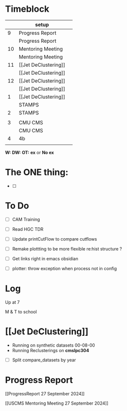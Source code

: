 # Timeblock

|     | setup                |     |
| --- | -------------------- | --- |
| 9   | Progress Report      |     |
|     | Progress Report      |     |
| 10  | Mentoring Meeting    |     |
|     | Mentoring Meeting    |     |
| 11  | [[Jet DeClustering]] |     |
|     | [[Jet DeClustering]] |     |
| 12  | [[Jet DeClustering]] |     |
|     | [[Jet DeClustering]] |     |
| 1   | [[Jet DeClustering]] |     |
|     | STAMPS               |     |
| 2   | STAMPS               |     |
|     |                      |     |
| 3   | CMU CMS              |     |
|     | CMU CMS              |     |
| 4   | 4b                   |     |
|     |                      |     |

**W:**
**DW:**
**OT:**
**ex** or **No ex**

# The ONE thing: 
- [ ] 


# To Do
- [ ] CAM Training
- [ ] Read HGC TDR
- [ ] Update printCutFlow to compare cutflows
- [ ]  Remake plottting to be more flexible re:hist structure ? 
- [ ] Get links right in emacs obsidian
- [ ]  plotter: throw exception when process not in config



# Log

Up at 7 

M & T to school


# [[Jet DeClustering]]
- Running on synthetic datasets 00-08-00
- Running Reclusterings on **cmslpc304**
- [ ] Split compare_datasets by year


# Progress Report
[[ProgressReport 27 September 2024]]

[[USCMS Mentoring Meeting 27 September 2024]]